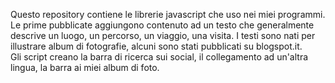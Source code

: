 Questo repository contiene le librerie javascript che uso nei miei programmi.  
Le prime pubblicate aggiungono contenuto ad un testo che generalmente descrive un luogo, un percorso, un viaggio, una visita. I testi sono nati per illustrare album di fotografie, alcuni sono stati pubblicati su blogspot.it.  
Gli script creano la barra di ricerca sui social, il collegamento ad un'altra lingua, la barra ai miei album di foto.